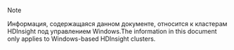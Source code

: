 > [!NOTE]
> <span data-ttu-id="5f54b-101">Информация, содержащаяся данном документе, относится к кластерам HDInsight под управлением Windows.</span><span class="sxs-lookup"><span data-stu-id="5f54b-101">The information in this document only applies to Windows-based HDInsight clusters.</span></span>
> 
> 

